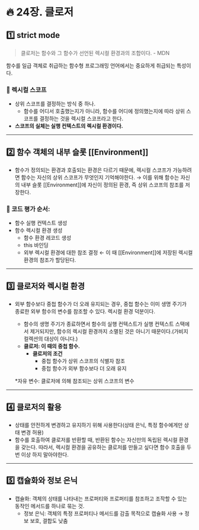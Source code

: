 # :fire: 24장. 클로저

## :one: strict mode

> 클로저는 함수와 그 함수가 선언된 렉시컬 환경과의 조합이다. - MDN

함수를 일급 객체로 취급하는 함수형 프로그래밍 언어에서는 중요하게 취급되는 특성이다. 

### 📖 렉시컬 스코프

- 상위 스코프를 결정하는 방식 중 하나.
  - 함수를 어디서 호출했는지가 아니라, 함수를 어디에 정의했는지에 따라 상위 스코프를 결정하는 것을 렉시컬 스코프라고 한다.
- **스코프의 실체는 실행 컨텍스트의 렉시컬 환경이다.**

---

## :two: 함수 객체의 내부 슬롯 [[Environment]]

- 함수가 정의되는 환경과 호출되는 환경은 다르기 때문에, 렉시컬 스코프가 가능하려면 함수는 자신의 상위 스코프가 무엇인지 기억해야한다.
  → 이를 위해 함수는 자신의 내부 슬롯 [[Environment]]에 자신이 정의된 환경, 즉 상위 스코프의 참조를 저장한다.

### 📖 코드 평가 순서:
  - 함수 실행 컨텍스트 생성
  - 함수 렉시컬 환경 생성
    - 함수 환경 레코드 생성
    - this 바인딩
    - 외부 렉시컬 환경에 대한 참조 결정 ← 이 때 [[Environment]]에 저장된 렉시컬 환경의 참조가 할당된다.
   
---

## :three: 클로저와 렉시컬 환경

- 외부 함수보다 중첩 함수가 더 오래 유지되는 경우, 중첩 함수는 이미 생명 주기가 종료한 외부 함수의 변수를 참조할 수 있다. 렉시컬 환경 덕분이다.
  - 함수의 생명 주기가 종료하면서 함수의 실행 컨텍스트가 실행 컨텍스트 스택에서 제거되지만, 함수의 렉시컬 환경까지 소멸된 것은 아니기 때문이다.(가비지 컬렉션의 대상이 아니다.)
  - **클로저: 이 때의 중첩 함수.**
    - **클로저의 조건**
      - 중첩 함수가 상위 스코프의 식별자 참조
      - 중첩 함수가 외부 함수보다 더 오래 유지
     
  *자유 변수: 클로저에 의해 참조되는 상위 스코프의 변수

---

## :four: 클로저의 활용

- 상태를 안전하게 변경하고 유지하기 위해 사용한다(상태 은닉, 특정 함수에게만 상태 변경 허용)
- 함수를 호출하여 클로저를 반환할 때, 반환된 함수는 자신만의 독립된 렉시컬 환경을 갖는다. 따라서, 렉시컬 환경을 공유하는 클로저를 만들고 싶다면 함수 호출을 두 번 이상 하지 말아야한다.

---

## :five: 캡슐화와 정보 은닉

- 캡슐화: 객체의 상태를 나타내는 프로퍼티와 프로퍼티를 참조하고 조작할 수 있는 동작인 메서드를 하나로 묶는 것.
  - 정보 은닉: 객체의 특정 프로퍼티나 메서드를 감출 목적으로 캡슐화 사용 → 정보 보호, 결합도 낮춤


